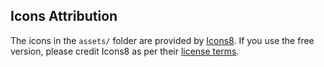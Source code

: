 ## Icons Attribution

The icons in the `assets/` folder are provided by [Icons8](https://icons8.com).
If you use the free version, please credit Icons8 as per their [license terms](https://icons8.com/license).
